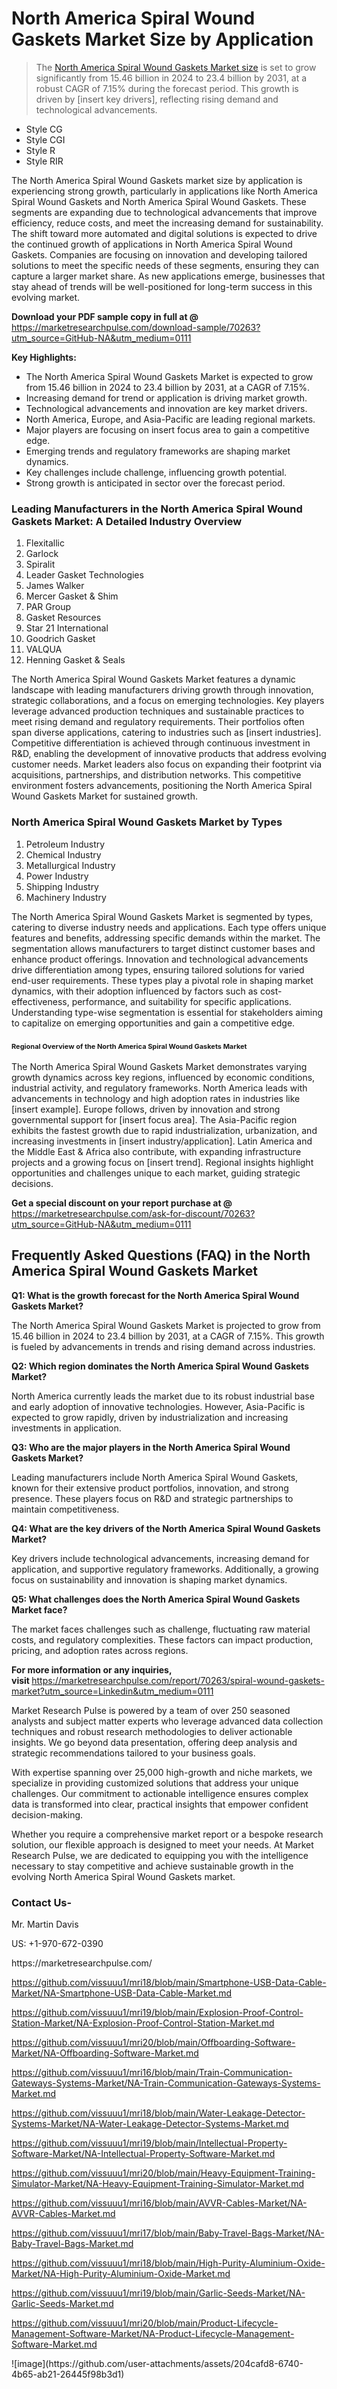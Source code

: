 <h1>North America Spiral Wound Gaskets Market&nbsp;Size by Application</h1><blockquote><p>The <a href="https://marketresearchpulse.com/download-sample/70263?utm_source=GitHub-NA&amp;utm_medium=0111">North America Spiral Wound Gaskets Market size</a> is set to grow significantly from 15.46 billion in 2024 to 23.4 billion by 2031, at a robust CAGR of 7.15% during the forecast period. This growth is driven by [insert key drivers], reflecting rising demand and technological advancements.</p></blockquote><ul><li>Style CG<li> Style CGI<li> Style R<li> Style RIR</li></ul><p>The North America Spiral Wound Gaskets market size by application is experiencing strong growth, particularly in applications like North America Spiral Wound Gaskets and North America Spiral Wound Gaskets. These segments are expanding due to technological advancements that improve efficiency, reduce costs, and meet the increasing demand for sustainability. The shift toward more automated and digital solutions is expected to drive the continued growth of applications in North America Spiral Wound Gaskets. Companies are focusing on innovation and developing tailored solutions to meet the specific needs of these segments, ensuring they can capture a larger market share. As new applications emerge, businesses that stay ahead of trends will be well-positioned for long-term success in this evolving market.</p><p><strong>Download your PDF sample copy in full at @ </strong><a href="https://marketresearchpulse.com/download-sample/70263?utm_source=GitHub-NA&amp;utm_medium=0111">https://marketresearchpulse.com/download-sample/70263?utm_source=GitHub-NA&amp;utm_medium=0111</a></p><p><strong>Key Highlights: </strong></p><ul><li>The North America Spiral Wound Gaskets Market is expected to grow from 15.46 billion in 2024 to 23.4 billion by 2031, at a CAGR of 7.15%.</li><li>Increasing demand for trend or application is driving market growth.</li><li>Technological advancements and innovation are key market drivers.</li><li>North America, Europe, and Asia-Pacific are leading regional markets.</li><li>Major players are focusing on insert focus area to gain a competitive edge.</li><li>Emerging trends and regulatory frameworks are shaping market dynamics.</li><li>Key challenges include challenge, influencing growth potential.</li><li>Strong growth is anticipated in sector over the forecast period.</li></ul><h3>Leading Manufacturers in the North America Spiral Wound Gaskets Market: A Detailed Industry Overview</h3><ol><li>Flexitallic</li><li>Garlock</li><li>Spiralit</li><li>Leader Gasket Technologies</li><li>James Walker</li><li>Mercer Gasket & Shim</li><li>PAR Group</li><li>Gasket Resources</li><li>Star 21 International</li><li>Goodrich Gasket</li><li>VALQUA</li><li>Henning Gasket & Seals</li></ol><div class="flex max-w-full flex-col flex-grow"><div class="min-h-8 text-message flex w-full flex-col items-end gap-2 whitespace-normal break-words [.text-message+&amp;]:mt-5" dir="auto" data-message-author-role="assistant" data-message-id="fd8432e4-4910-450d-b182-61b7bfb0a01f" data-message-model-slug="gpt-4o"><div class="flex w-full flex-col gap-1 empty:hidden first:pt-[3px]"><div class="markdown prose w-full break-words dark:prose-invert light"><p>The North America Spiral Wound Gaskets Market features a dynamic landscape with leading manufacturers driving growth through innovation, strategic collaborations, and a focus on emerging technologies. Key players leverage advanced production techniques and sustainable practices to meet rising demand and regulatory requirements. Their portfolios often span diverse applications, catering to industries such as [insert industries]. Competitive differentiation is achieved through continuous investment in R&amp;D, enabling the development of innovative products that address evolving customer needs. Market leaders also focus on expanding their footprint via acquisitions, partnerships, and distribution networks. This competitive environment fosters advancements, positioning the North America Spiral Wound Gaskets Market for sustained growth.</p></div></div></div></div><h3>North America Spiral Wound Gaskets Market by Types</h3><ol><li>Petroleum Industry<li> Chemical Industry<li> Metallurgical Industry<li> Power Industry<li> Shipping Industry<li> Machinery Industry</li></ol><div class="flex max-w-full flex-col flex-grow"><div class="min-h-8 text-message flex w-full flex-col items-end gap-2 whitespace-normal break-words [.text-message+&amp;]:mt-5" dir="auto" data-message-author-role="assistant" data-message-id="084470be-0bb7-4664-bddf-5156b4f41249" data-message-model-slug="gpt-4o-mini"><div class="flex w-full flex-col gap-1 empty:hidden first:pt-[3px]"><div class="markdown prose w-full break-words dark:prose-invert light"><p>The North America Spiral Wound Gaskets Market is segmented by types, catering to diverse industry needs and applications. Each type offers unique features and benefits, addressing specific demands within the market. The segmentation allows manufacturers to target distinct customer bases and enhance product offerings. Innovation and technological advancements drive differentiation among types, ensuring tailored solutions for varied end-user requirements. These types play a pivotal role in shaping market dynamics, with their adoption influenced by factors such as cost-effectiveness, performance, and suitability for specific applications. Understanding type-wise segmentation is essential for stakeholders aiming to capitalize on emerging opportunities and gain a competitive edge.</p></div></div></div></div><h3><span style="font-size: 11px;">Regional Overview of the North America Spiral Wound Gaskets Market</span></h3><div class="flex max-w-full flex-col flex-grow"><div class="min-h-8 text-message flex w-full flex-col items-end gap-2 whitespace-normal break-words [.text-message+&amp;]:mt-5" dir="auto" data-message-author-role="assistant" data-message-id="e9038762-ce64-4e30-91c9-9bd413514231" data-message-model-slug="gpt-4o-mini"><div class="flex w-full flex-col gap-1 empty:hidden first:pt-[3px]"><div class="markdown prose w-full break-words dark:prose-invert light"><p>The North America Spiral Wound Gaskets Market demonstrates varying growth dynamics across key regions, influenced by economic conditions, industrial activity, and regulatory frameworks. North America leads with advancements in technology and high adoption rates in industries like [insert example]. Europe follows, driven by innovation and strong governmental support for [insert focus area]. The Asia-Pacific region exhibits the fastest growth due to rapid industrialization, urbanization, and increasing investments in [insert industry/application]. Latin America and the Middle East &amp; Africa also contribute, with expanding infrastructure projects and a growing focus on [insert trend]. Regional insights highlight opportunities and challenges unique to each market, guiding strategic decisions.</p></div></div></div></div><p><strong>Get a special discount on your report purchase at @ </strong><a href="https://marketresearchpulse.com/ask-for-discount/70263?utm_source=GitHub-NA&amp;utm_medium=0111">https://marketresearchpulse.com/ask-for-discount/70263?utm_source=GitHub-NA&amp;utm_medium=0111</a></p><h2>Frequently Asked Questions (FAQ) in the North America Spiral Wound Gaskets Market</h2><p><strong>Q1: What is the growth forecast for the North America Spiral Wound Gaskets Market?</strong></p><p>The North America Spiral Wound Gaskets Market is projected to grow from 15.46 billion in 2024 to 23.4 billion by 2031, at a CAGR of 7.15%. This growth is fueled by advancements in trends and rising demand across industries.</p><p><strong>Q2: Which region dominates the North America Spiral Wound Gaskets Market?</strong></p><p>North America currently leads the market due to its robust industrial base and early adoption of innovative technologies. However, Asia-Pacific is expected to grow rapidly, driven by industrialization and increasing investments in application.</p><p><strong>Q3: Who are the major players in the North America Spiral Wound Gaskets Market?</strong></p><p>Leading manufacturers include North America Spiral Wound Gaskets, known for their extensive product portfolios, innovation, and strong presence. These players focus on R&amp;D and strategic partnerships to maintain competitiveness.</p><p><strong>Q4: What are the key drivers of the North America Spiral Wound Gaskets Market?</strong></p><p>Key drivers include technological advancements, increasing demand for application, and supportive regulatory frameworks. Additionally, a growing focus on sustainability and innovation is shaping market dynamics.</p><p><strong>Q5: What challenges does the North America Spiral Wound Gaskets Market face?</strong></p><p>The market faces challenges such as challenge, fluctuating raw material costs, and regulatory complexities. These factors can impact production, pricing, and adoption rates across regions.</p><p><strong>For more information or any inquiries, visit&nbsp;</strong><a href="https://marketresearchpulse.com/report/70263/spiral-wound-gaskets-market?utm_source=Linkedin&utm_medium=0111">https://marketresearchpulse.com/report/70263/spiral-wound-gaskets-market?utm_source=Linkedin&utm_medium=0111</a></p><p>Market Research Pulse is powered by a team of over 250 seasoned analysts and subject matter experts who leverage advanced data collection techniques and robust research methodologies to deliver actionable insights. We go beyond data presentation, offering deep analysis and strategic recommendations tailored to your business goals.</p><p>With expertise spanning over 25,000 high-growth and niche markets, we specialize in providing customized solutions that address your unique challenges. Our commitment to actionable intelligence ensures complex data is transformed into clear, practical insights that empower confident decision-making.</p><p>Whether you require a comprehensive market report or a bespoke research solution, our flexible approach is designed to meet your needs. At Market Research Pulse, we are dedicated to equipping you with the intelligence necessary to stay competitive and achieve sustainable growth in the evolving North America Spiral Wound Gaskets market.</p><h3><strong>Contact Us-</strong></h3><p>Mr. Martin Davis</p><p>US: +1-970-672-0390</p><p>https://marketresearchpulse.com/</p><p><a href="https://github.com/vissuuu1/mri18/blob/main/Smartphone-USB-Data-Cable-Market/NA-Smartphone-USB-Data-Cable-Market.md">https://github.com/vissuuu1/mri18/blob/main/Smartphone-USB-Data-Cable-Market/NA-Smartphone-USB-Data-Cable-Market.md</a></p><p><a href="https://github.com/vissuuu1/mri19/blob/main/Explosion-Proof-Control-Station-Market/NA-Explosion-Proof-Control-Station-Market.md">https://github.com/vissuuu1/mri19/blob/main/Explosion-Proof-Control-Station-Market/NA-Explosion-Proof-Control-Station-Market.md</a></p><p><a href="https://github.com/vissuuu1/mri20/blob/main/Offboarding-Software-Market/NA-Offboarding-Software-Market.md">https://github.com/vissuuu1/mri20/blob/main/Offboarding-Software-Market/NA-Offboarding-Software-Market.md</a></p><p><a href="https://github.com/vissuuu1/mri16/blob/main/Train-Communication-Gateways-Systems-Market/NA-Train-Communication-Gateways-Systems-Market.md">https://github.com/vissuuu1/mri16/blob/main/Train-Communication-Gateways-Systems-Market/NA-Train-Communication-Gateways-Systems-Market.md</a></p><p><a href="https://github.com/vissuuu1/mri18/blob/main/Water-Leakage-Detector-Systems-Market/NA-Water-Leakage-Detector-Systems-Market.md">https://github.com/vissuuu1/mri18/blob/main/Water-Leakage-Detector-Systems-Market/NA-Water-Leakage-Detector-Systems-Market.md</a></p><p><a href="https://github.com/vissuuu1/mri19/blob/main/Intellectual-Property-Software-Market/NA-Intellectual-Property-Software-Market.md">https://github.com/vissuuu1/mri19/blob/main/Intellectual-Property-Software-Market/NA-Intellectual-Property-Software-Market.md</a></p><p><a href="https://github.com/vissuuu1/mri20/blob/main/Heavy-Equipment-Training-Simulator-Market/NA-Heavy-Equipment-Training-Simulator-Market.md">https://github.com/vissuuu1/mri20/blob/main/Heavy-Equipment-Training-Simulator-Market/NA-Heavy-Equipment-Training-Simulator-Market.md</a></p><p><a href="https://github.com/vissuuu1/mri16/blob/main/AVVR-Cables-Market/NA-AVVR-Cables-Market.md">https://github.com/vissuuu1/mri16/blob/main/AVVR-Cables-Market/NA-AVVR-Cables-Market.md</a></p><p><a href="https://github.com/vissuuu1/mri17/blob/main/Baby-Travel-Bags-Market/NA-Baby-Travel-Bags-Market.md">https://github.com/vissuuu1/mri17/blob/main/Baby-Travel-Bags-Market/NA-Baby-Travel-Bags-Market.md</a></p><p><a href="https://github.com/vissuuu1/mri18/blob/main/High-Purity-Aluminium-Oxide-Market/NA-High-Purity-Aluminium-Oxide-Market.md">https://github.com/vissuuu1/mri18/blob/main/High-Purity-Aluminium-Oxide-Market/NA-High-Purity-Aluminium-Oxide-Market.md</a></p><p><a href="https://github.com/vissuuu1/mri19/blob/main/Garlic-Seeds-Market/NA-Garlic-Seeds-Market.md">https://github.com/vissuuu1/mri19/blob/main/Garlic-Seeds-Market/NA-Garlic-Seeds-Market.md</a></p><p><a href="https://github.com/vissuuu1/mri20/blob/main/Product-Lifecycle-Management-Software-Market/NA-Product-Lifecycle-Management-Software-Market.md">https://github.com/vissuuu1/mri20/blob/main/Product-Lifecycle-Management-Software-Market/NA-Product-Lifecycle-Management-Software-Market.md</a></p>
![image](https://github.com/user-attachments/assets/204cafd8-6740-4b65-ab21-26445f98b3d1)
